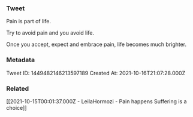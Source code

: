 ### Tweet
Pain is part of life.

Try to avoid pain and you avoid life.

Once you accept, expect and embrace pain, life becomes much brighter.

### Metadata
Tweet ID: 1449482146213597189
Created At: 2021-10-16T21:07:28.000Z

### Related
[[2021-10-15T00:01:37.000Z - LeilaHormozi - Pain happens Suffering is a choice]]

